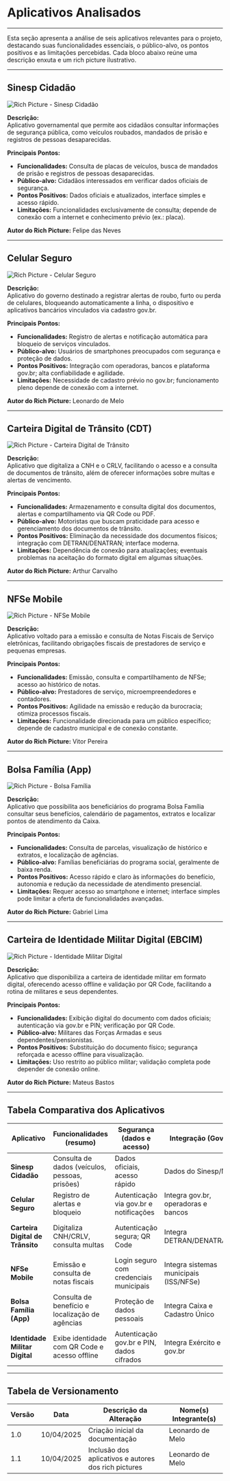 # Aplicativos Analisados
---

Esta seção apresenta a análise de seis aplicativos relevantes para o projeto, destacando suas funcionalidades essenciais, o público-alvo, os pontos positivos e as limitações percebidas. Cada bloco abaixo reúne uma descrição enxuta e um rich picture ilustrativo.

---

## Sinesp Cidadão
![Rich Picture - Sinesp Cidadão](../assets/img/rich-picture-sinesp.png)

**Descrição:**  
Aplicativo governamental que permite aos cidadãos consultar informações de segurança pública, como veículos roubados, mandados de prisão e registros de pessoas desaparecidas.

**Principais Pontos:**  
- **Funcionalidades:** Consulta de placas de veículos, busca de mandados de prisão e registros de pessoas desaparecidas.  
- **Público-alvo:** Cidadãos interessados em verificar dados oficiais de segurança.  
- **Pontos Positivos:** Dados oficiais e atualizados, interface simples e acesso rápido.  
- **Limitações:** Funcionalidades exclusivamente de consulta; depende de conexão com a internet e conhecimento prévio (ex.: placa).

**Autor do Rich Picture:** Felipe das Neves

---

## Celular Seguro
![Rich Picture - Celular Seguro](../assets/img/rich-picture-celularSeguro.jpeg)

**Descrição:**  
Aplicativo do governo destinado a registrar alertas de roubo, furto ou perda de celulares, bloqueando automaticamente a linha, o dispositivo e aplicativos bancários vinculados via cadastro gov.br.

**Principais Pontos:**  
- **Funcionalidades:** Registro de alertas e notificação automática para bloqueio de serviços vinculados.  
- **Público-alvo:** Usuários de smartphones preocupados com segurança e proteção de dados.  
- **Pontos Positivos:** Integração com operadoras, bancos e plataforma gov.br; alta confiabilidade e agilidade.  
- **Limitações:** Necessidade de cadastro prévio no gov.br; funcionamento pleno depende de conexão com a internet.

**Autor do Rich Picture:** Leonardo de Melo

---

## Carteira Digital de Trânsito (CDT)
![Rich Picture - Carteira Digital de Trânsito](../assets/img/rich-picture-digitalTransito.png)

**Descrição:**  
Aplicativo que digitaliza a CNH e o CRLV, facilitando o acesso e a consulta de documentos de trânsito, além de oferecer informações sobre multas e alertas de vencimento.

**Principais Pontos:**  
- **Funcionalidades:** Armazenamento e consulta digital dos documentos, alertas e compartilhamento via QR Code ou PDF.  
- **Público-alvo:** Motoristas que buscam praticidade para acesso e gerenciamento dos documentos de trânsito.  
- **Pontos Positivos:** Eliminação da necessidade dos documentos físicos; integração com DETRAN/DENATRAN; interface moderna.  
- **Limitações:** Dependência de conexão para atualizações; eventuais problemas na aceitação do formato digital em algumas situações.

**Autor do Rich Picture:** Arthur Carvalho

---

## NFSe Mobile
![Rich Picture - NFSe Mobile](../assets/img/rich-picture-NFSeMobile.png)

**Descrição:**  
Aplicativo voltado para a emissão e consulta de Notas Fiscais de Serviço eletrônicas, facilitando obrigações fiscais de prestadores de serviço e pequenas empresas.

**Principais Pontos:**  
- **Funcionalidades:** Emissão, consulta e compartilhamento de NFSe; acesso ao histórico de notas.  
- **Público-alvo:** Prestadores de serviço, microempreendedores e contadores.  
- **Pontos Positivos:** Agilidade na emissão e redução da burocracia; otimiza processos fiscais.  
- **Limitações:** Funcionalidade direcionada para um público específico; depende de cadastro municipal e de conexão constante.

**Autor do Rich Picture:** Vitor Pereira

---

## Bolsa Família (App)
![Rich Picture - Bolsa Família](../assets/img/rich-picture-bolsaFamilia.png)

**Descrição:**  
Aplicativo que possibilita aos beneficiários do programa Bolsa Família consultar seus benefícios, calendário de pagamentos, extratos e localizar pontos de atendimento da Caixa.

**Principais Pontos:**  
- **Funcionalidades:** Consulta de parcelas, visualização de histórico e extratos, e localização de agências.  
- **Público-alvo:** Famílias beneficiárias do programa social, geralmente de baixa renda.  
- **Pontos Positivos:** Acesso rápido e claro às informações do benefício, autonomia e redução da necessidade de atendimento presencial.  
- **Limitações:** Requer acesso ao smartphone e internet; interface simples pode limitar a oferta de funcionalidades avançadas.

**Autor do Rich Picture:** Gabriel Lima

---

## Carteira de Identidade Militar Digital (EBCIM)
![Rich Picture - Identidade Militar Digital](../assets/img/rich-picture-identidadeMilitar.png)

**Descrição:**  
Aplicativo que disponibiliza a carteira de identidade militar em formato digital, oferecendo acesso offline e validação por QR Code, facilitando a rotina de militares e seus dependentes.

**Principais Pontos:**  
- **Funcionalidades:** Exibição digital do documento com dados oficiais; autenticação via gov.br e PIN; verificação por QR Code.  
- **Público-alvo:** Militares das Forças Armadas e seus dependentes/pensionistas.  
- **Pontos Positivos:** Substituição do documento físico; segurança reforçada e acesso offline para visualização.  
- **Limitações:** Uso restrito ao público militar; validação completa pode depender de conexão online.

**Autor do Rich Picture:** Mateus Bastos

---

## Tabela Comparativa dos Aplicativos

| **Aplicativo**                  | **Funcionalidades (resumo)**                        | **Segurança (dados e acesso)**              | **Integração (Gov)**                         | **Usabilidade**                           | **Público Principal**                               |
|---------------------------------|-----------------------------------------------------|---------------------------------------------|----------------------------------------------|-------------------------------------------|-----------------------------------------------------|
| **Sinesp Cidadão**              | Consulta de dados (veículos, pessoas, prisões)      | Dados oficiais, acesso rápido                | Dados do Sinesp/MJ                           | Interface simples e objetiva              | Cidadãos interessados em segurança pública          |
| **Celular Seguro**              | Registro de alertas e bloqueio                      | Autenticação via gov.br e notificações       | Integra gov.br, operadoras e bancos          | Passos guiados e intuitivos               | Usuários de smartphones com risco de furto          |
| **Carteira Digital de Trânsito**| Digitaliza CNH/CRLV, consulta multas                | Autenticação segura; QR Code                 | Integra DETRAN/DENATRAN                      | Interface moderna e menus bem organizados   | Motoristas e condutores                             |
| **NFSe Mobile**                 | Emissão e consulta de notas fiscais                 | Login seguro com credenciais municipais       | Integra sistemas municipais (ISS/NFSe)       | Focado em processos fiscais               | Prestadores de serviço e microempreendedores        |
| **Bolsa Família (App)**         | Consulta de benefício e localização de agências     | Proteção de dados pessoais                   | Integra Caixa e Cadastro Único               | Simples e direto                          | Famílias beneficiárias do programa                   |
| **Identidade Militar Digital**  | Exibe identidade com QR Code e acesso offline        | Autenticação gov.br e PIN, dados cifrados     | Integra Exército e gov.br                    | Interface limpa e focada                  | Militares e dependentes                              |

---

## Tabela de Versionamento

| **Versão** | **Data**     | **Descrição da Alteração**                                           | **Nome(s) Integrante(s)**     |
|------------|--------------|-----------------------------------------------------------------------|-------------------------------|
| 1.0        | 10/04/2025   | Criação inicial da documentação                                        | Leonardo de Melo         |
| 1.1        | 10/04/2025   | Inclusão dos aplicativos e autores dos rich pictures                  | Leonardo de Melo         |